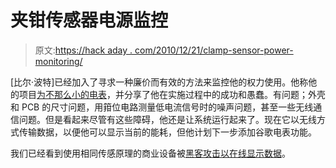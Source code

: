 # 夹钳传感器电源监控

> 原文:[https://hack aday . com/2010/12/21/clamp-sensor-power-monitoring/](https://hackaday.com/2010/12/21/clamp-sensor-power-monitoring/)

[比尔·波特]已经加入了寻求一种廉价而有效的方法来监控他的权力使用。他称他的项目[为不那么小的电表](http://www.billporter.info/not-so-tiny-power-meter/)，并分享了他在实施过程中的成功和愚蠢。有问题；外壳和 PCB 的尺寸问题，用箝位电路测量低电流信号时的噪声问题，甚至一些无线通信问题。但是看起来尽管有这些障碍，他还是让系统运行起来了。现在它以无线方式传输数据，以便他可以显示当前的能耗，但他计划下一步添加谷歌电表功能。

我们已经看到使用相同传感原理的商业设备被[黑客攻击以在线显示数据](http://hackaday.com/2010/09/18/smart-power-meter-interface-for-the-linux-crowd/)。